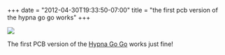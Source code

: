 ﻿+++
date = "2012-04-30T19:33:50-07:00"
title = "the first pcb version of the hypna go go works"
+++


![](http://67.media.tumblr.com/tumblr_m3boggpvBe1qly645o1_1280.jpg)  

The first PCB version of the [Hypna Go Go](/post/20906913903/the-hypna-go-go)
works just fine!

